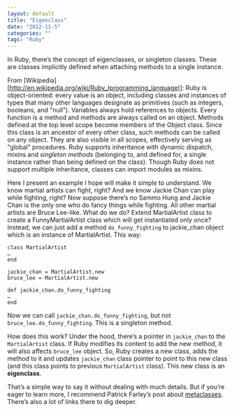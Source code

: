 ```yaml
---
layout: default
title: "Eigenclass"
date: "2012-11-5"
categories: ""
tags: "Ruby"
---
```

In Ruby, there’s the concept of eigenclasses, or singleton classes. These are classes implicitly defined when attaching methods to a single instance.

From [Wikipedia][http://en.wikipedia.org/wiki/Ruby_(programming_language)]:
Ruby is object-oriented: every value is an object, including classes and instances of types that many other languages designate as primitives (such as integers, booleans, and "null"). Variables always hold references to objects. Every function is a method and methods are always called on an object. Methods defined at the top level scope become members of the Object class. Since this class is an ancestor of every other class, such methods can be called on any object. They are also visible in all scopes, effectively serving as "global" procedures. Ruby supports inheritance with dynamic dispatch, mixins and _singleton methods_ (belonging to, and defined for, a single instance rather than being defined on the class). Though Ruby does not support multiple inheritance, classes can import modules as mixins.

Here I present an example I hope will make it simple to understand. We know martial artists can fight, right? And we know Jackie Chan can play while fighting, right? Now suppose there’s no Sammo Hung and Jackie Chan is the only one who do fancy things while fighting. All other martial artists are Bruce Lee-like. What do we do? Extend MartialArtist class to create a FunnyMartialArtist class which will get instantiated only once? Instead, we can just add a method `do_funny_fighting` to jackie_chan object which is an instance of MartialArtist. This way:

    class MartialArtist
    …
    end
    
    jackie_chan = MartialArtist.new
    bruce_lee = MartialArtist.new
    
    def jackie_chan.do_funny_fighting
    …
    end

Now we can call `jackie_chan.do_funny_fighting`, but not `bruce_lee.do_funny_fighting`. This is a singleton method.

How does this work? Under the hood, there’s a pointer in `jackie_chan` to the `MartialArtist` class. If Ruby modifies its content to add the new method, it will also affects `bruce_lee` object. So, Ruby creates a new class, adds the method to it and updates `jackie_chan` class pointer to point to this new class (and this class points to previous `MartialArtist` class). This new class is an **eigenclass**.

That’s a simple way to say it without dealing with much details. But if you’re eager to learn more, I recommend Patrick Farley’s post about [metaclasses](http://www.klankboomklang.com/2007/10/05/the-metaclass/). There’s also a lot of links there to dig deeper.
